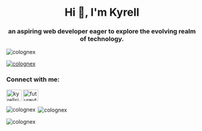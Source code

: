 <h1 align="center">Hi 👋, I'm Kyrell</h1>
<h3 align="center">an aspiring web developer eager to explore the evolving realm of technology.</h3>

<p align="left"> <img src="https://komarev.com/ghpvc/?username=colognex&label=Profile%20views&color=0e75b6&style=plastic" alt="colognex" /> </p>

<p align="left"> <a href="https://github.com/ryo-ma/github-profile-trophy"><img src="https://github-profile-trophy.vercel.app/?username=colognex" alt="colognex" /></a> </p>

<h3 align="left">Connect with me:</h3>
<p align="left">
<a href="https://linkedin.com/in/kyrellsiauw" target="blank"><img align="center" src="https://raw.githubusercontent.com/rahuldkjain/github-profile-readme-generator/master/src/images/icons/Social/linked-in-alt.svg" alt="kyrellsiauw" height="30" width="40" /></a>
<a href="https://www.youtube.com/c/futureytv" target="blank"><img align="center" src="https://raw.githubusercontent.com/rahuldkjain/github-profile-readme-generator/master/src/images/icons/Social/youtube.svg" alt="futureytv" height="30" width="40" /></a>
</p>

<p><img align="left" src="https://github-readme-stats.vercel.app/api/top-langs?username=colognex&show_icons=true&locale=en&layout=compact" alt="colognex" /></p>

<p>&nbsp;<img align="center" src="https://github-readme-stats.vercel.app/api?username=colognex&show_icons=true&locale=en" alt="colognex" /></p>

<p><img align="center" src="https://github-readme-streak-stats.herokuapp.com/?user=colognex&" alt="colognex" /></p>
